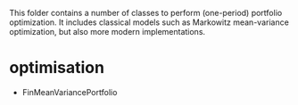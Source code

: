 This folder contains a number of classes to perform (one-period) portfolio optimization. It
includes classical models such as Markowitz mean-variance optimization, but also more modern
implementations.

# optimisation
* FinMeanVariancePortfolio

